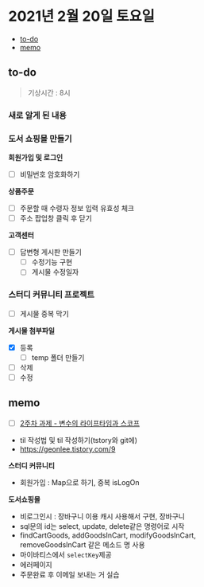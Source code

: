 # 2021년 2월 20일 토요일

- [to-do](#to-do)
- [memo](#memo)

## to-do

> 기상시간 : 8시

### 새로 알게 된 내용

### 도서 쇼핑몰 만들기

**회원가입 및 로그인**

- [ ] 비밀번호 암호화하기

**상품주문**

- [ ] 주문할 때 수령자 정보 입력 유효성 체크
- [ ] 주소 팝업창 클릭 후 닫기

**고객센터**

- [ ] 답변형 게시판 만들기
  - [ ] 수정기능 구현
  - [ ] 게시물 수정일자

### 스터디 커뮤니티 프로젝트

- [ ] 게시물 중복 막기

**게시물 첨부파일**

- [x] 등록
  - [ ] temp 폴더 만들기
- [ ] 삭제
- [ ] 수정

## memo

- [ ] [2주차 과제 - 변수의 라이프타임과 스코프](https://github.com/kimmy100b/TIL/blob/master/Java/live-study/week-2.md)
- til 작성법 및 til 작성하기(tstory와 git에)
- <https://geonlee.tistory.com/9>

**스터디 커뮤니티**

- 회원가입 : Map으로 하기, 중복 isLogOn

**도서쇼핑몰**

- 비로그인시 : 장바구니 이용 캐시 사용해서 구현, 장바구니
- sql문의 id는 select, update, delete같은 명령어로 시작
- findCartGoods, addGoodsInCart, modifyGoodsInCart, removeGoodsInCart 같은 메소드 명 사용
- 마이바티스에서 `selectKey`제공
- 에러페이지
- 주문완료 후 이메일 보내는 거 실습

